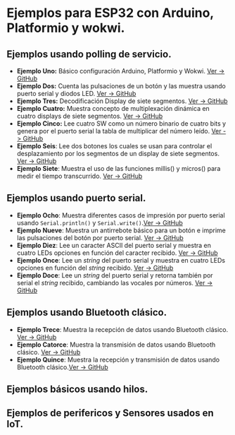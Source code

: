 # Ejemplos para ESP32 con Arduino, Platformio y wokwi.
## Ejemplos usando polling de servicio.
* **Ejemplo Uno:** Básico configuración Arduino, Platformio y Wokwi. [Ver -> GitHub](https://github.com/crelec/Ejemplos-para-ESP32/tree/main/Polling_1)
* **Ejemplo Dos:** Cuenta las pulsaciones de un botón y las muestra usando puerto serial y diodos LED. [Ver -> GitHub](https://github.com/crelec/Ejemplos-para-ESP32/tree/main/Polling_2)
* **Ejemplo Tres:** Decodificación Display de siete segmentos. [Ver -> GitHub](https://github.com/crelec/Ejemplos-para-ESP32/tree/main/Polling_3)
* **Ejemplo Cuatro:** Muestra concepto de multiplexación dinámica en cuatro displays de siete segmentos. [Ver -> GitHub](https://github.com/crelec/Ejemplos-para-ESP32/tree/main/Polling_5mux)
* **Ejemplo Cinco:** Lee cuatro SW como un número binario de cuatro bits y genera por el puerto serial la tabla de multiplicar del número leído. [Ver -> GitHub](https://github.com/crelec/Ejemplos-para-ESP32/tree/main/TablaMultiplicar)
* **Ejemplo Seis**: Lee dos botones los cuales se usan para controlar el desplazamiento por los segmentos de un display de siete segmentos. [Ver -> GitHub](https://github.com/crelec/Ejemplos-para-ESP32/tree/main/Culebriata_V0)
* **Ejemplo Siete**: Muestra el uso de las funciones millis() y micros() para medir el tiempo transcurrido. [Ver -> GitHub](https://github.com/crelec/Ejemplos-para-ESP32/tree/main/Ejemplo_Tiempo)
## Ejemplos usando puerto serial.
* **Ejemplo Ocho**: Muestra diferentes casos de impresión por puerto serial usando `Serial.println()` y `Serial.write()`.[Ver -> GitHub](https://github.com/crelec/Ejemplos-para-ESP32/tree/main/Ejemplo4A_serial)
* **Ejemplo Nueve**: Muestra un antirrebote básico para un botón e imprime las pulsaciones del botón por puerto serial. [Ver -> GitHub](https://github.com/crelec/Ejemplos-para-ESP32/tree/main/Ejemplo4B_serial)
* **Ejemplo Diez**: Lee un caracter ASCII del puerto serial y muestra en cuatro LEDs opciones en función del caracter recibido. [Ver -> GitHub](https://github.com/crelec/Ejemplos-para-ESP32/tree/main/Ejemplo4C_serial)
* **Ejemplo Once**: Lee un *string* del puerto serial y muestra en cuatro LEDs opciones en función del *string* recibido. [Ver -> GitHub](https://github.com/crelec/Ejemplos-para-ESP32/tree/main/Ejemplo4D_serial)
* **Ejemplo Doce**: Lee un *string* del puerto serial y retorna también por serial el *string* recibido, cambiando las vocales por números. [Ver -> GitHub](https://github.com/crelec/Ejemplos-para-ESP32/tree/main/Ejemplo_serialVocalNumero)
## Ejemplos usando Bluetooth clásico.
* **Ejemplo Trece**: Muestra la recepción de datos usando Bluetooth clásico. [Ver -> GitHub](https://github.com/crelec/Ejemplos-para-ESP32/tree/main/ejemplo_blue_clasico_RX)
* **Ejemplo Catorce**: Muestra la transmisión de datos usando Bluetooth clásico. [Ver -> GitHub](https://github.com/crelec/Ejemplos-para-ESP32/tree/main/ejemplo_blue_clasico_TX)
* **Ejemplo Quince**: Muestra la recepción y transmisión de datos usando Bluetooth clásico.[Ver -> GitHub](https://github.com/crelec/Ejemplos-para-ESP32/tree/main/ejemplo_blue_clasico_ECO)

## Ejemplos básicos usando hilos.

## Ejemplos de perifericos y Sensores usados en IoT.
